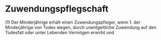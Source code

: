 # Zuwendungspflegschaft

(1) Der Minderjährige erhält einen Zuwendungspfleger, wenn  1.
 der Minderjährige von Todes wegen, durch unentgeltliche Zuwendung auf den Todesfall oder unter Lebenden Vermögen erwirbt und